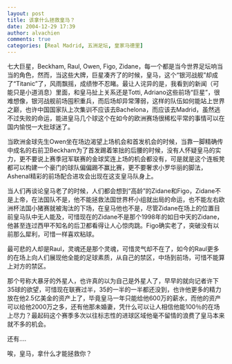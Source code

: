 ```yaml
---
layout: post
title: 该拿什么拯救皇马？
date: 2004-12-29 17:39
author: alvachien
comments: true
categories: [Real Madrid, 五洲足坛, 皇家马德里]
---
```

<div id="bp-C678F199F470A1FB_117-content">

七大巨星，Beckham, Raul, Owen, Figo, Zidane，每一个都是当今世界足坛响当当的角色，然而，当这些大牌，巨星凑齐了的时候，皇马，这个“银河战舰”却成了“Titanic”了，风雨飘摇，成绩惨不忍睹。最让人诧异的是，我看到的新闻（可能只是小道消息）里面，和皇马扯上关系还是Totti, Adriano这些前场“巨星”，很难想像，银河战舰前场囤积重兵，而后场却异常薄弱，这样的队伍如何能站上世界之巅，也许中国国家队上次集训不应该去Bachelona，而应该去Madrid，虽然逃不过失败的命运，能进皇马几个球这个在如今的欧洲赛场很稀松平常的事情可以在国内愉悦一大批球迷了。

当欧洲金球先生Owen坐在场边渴望上场机会和首发机会的时候，当靠一脚精确传中成名的右前卫Beckham为了首发踢着笨拙的后腰的时候，没有人怀疑皇马的实力，更不要说上赛季冠军联赛的金球奖连上场的机会都没有，可是就是这个连板凳都可以构建一个豪门的球队偏偏踢不赢比赛，更不要奢求小罗华丽的脚法，Ashenal精彩的前场配合进攻会出现在这支皇马队身上。

当人们再谈论皇马老了的时候，人们都会想到“高龄”的Zidane和Figo，Zidane不是上帝，在法国队不是，他不能拯救法国世界杯小组就出局的命运，也不能左右欧洲杯法国小猪赛就被淘汰的下场，在皇马他也不是，尽管Zidane在场上的位置目前皇马队中无人能及，可惜现在的Zidane不是那个1998年的如日中天的Zidane，他甚至连过西甲不知名的后卫都看得让人心惊肉跳。Figo确实老了，突破没有以前那么犀利，可惜一样喜欢粘球。

最可悲的人却是Raul，灵魂还是那个灵魂，可惜灵气却不在了，如今的Raul更多的在场上向人们展现他全能的足球素质，从自己的禁区，中场到前场，可惜不能算上对方的禁区。

那个号称大暴牙的外星人，也许真的以为自己是外星人了，早早的就向记者许下35球的欲望，可惜现在联赛过半，35的一半的一半都还没到，也许他更多的精力放在他2.5亿美金的资产上了，毕竟皇马一年只能给他600万的薪水，而他的资产可以给他2000万之多，还有他那未婚妻，凭什么可以让人相信他能100％的在场上尽力？最起码这个赛季多次以往标志性的进球区域他毫不留情的浪费了皇马本来就不多的机会。

还有....

唉，皇马，拿什么才能拯救你？

</div>
